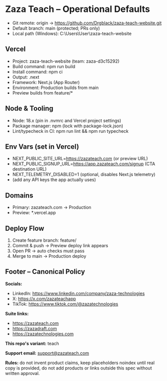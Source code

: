 # Zaza Teach – Operational Defaults

- Git remote: origin -> https://github.com/Drgblack/zaza-teach-website.git
- Default branch: main (protected; PRs only)
- Local path (Windows): C:\Users\User\zaza-teach-website

## Vercel
- Project: zaza-teach-website (team: zaza-d3c15292)
- Build command: npm run build
- Install command: npm ci
- Output: .next
- Framework: Next.js (App Router)
- Environment: Production builds from main
- Preview builds from feature/*

## Node & Tooling
- Node: 18.x (pin in .nvmrc and Vercel project settings)
- Package manager: npm (lock with package-lock.json)
- Lint/typecheck in CI: npm run lint && npm run typecheck

## Env Vars (set in Vercel)
- NEXT_PUBLIC_SITE_URL=https://zazateach.com  (or preview URL)
- NEXT_PUBLIC_SIGNUP_URL=https://app.zazateach.com/signup  (CTA destination URL)
- NEXT_TELEMETRY_DISABLED=1  (optional, disables Next.js telemetry)
- (add any API keys the app actually uses)

## Domains
- Primary: zazateach.com → Production
- Preview: *.vercel.app

## Deploy Flow
1) Create feature branch: feature/<short-task-name>
2) Commit & push → Preview deploy link appears
3) Open PR → auto checks must pass
4) Merge to main → Production deploy

## Footer – Canonical Policy

**Socials:**
- LinkedIn: https://www.linkedin.com/company/zaza-technologies
- X: https://x.com/zazateachapp
- TikTok: https://www.tiktok.com/@zazatechnologies

**Suite links:**
- https://zazateach.com
- https://zazadraft.com
- https://zazatechnologies.com

**This repo's variant:** teach

**Support email:** support@zazateach.com

**Rules:** do not invent product claims, keep placeholders noindex until real copy is provided, do not add products or links outside this spec without written approval.